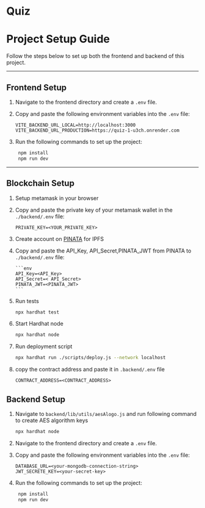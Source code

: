 # Quiz
# **Project Setup Guide**

Follow the steps below to set up both the frontend and backend of this project.

---

## **Frontend Setup**

1. Navigate to the frontend directory and create a `.env` file.
2. Copy and paste the following environment variables into the `.env` file:

   ```env
   VITE_BACKEND_URL_LOCAL=http://localhost:3000
   VITE_BACKEND_URL_PRODUCTION=https://quiz-1-u3ch.onrender.com
3. Run the following commands to set up the project:

   ```sh
    npm install
    npm run dev

 ---

 ## **Blockchain Setup** 

 1. Setup metamask in your browser
 2. Copy and paste the private key of your metamask wallet in the `./backend/.env` file: 
       
       ```env
       PRIVATE_KEY=<YOUR_PRIVATE_KEY>
3. Create account on [PINATA](https://pinata.cloud/) for IPFS 
4. Copy and paste the API_Key, API_Secret,PINATA_JWT from PINATA to `./backend/.env` file: 
       
       ```env
       API_Key=<API_Key> 
       API_Secret=< API_Secret> 
       PINATA_JWT=<PINATA_JWT>
       ```
5. Run tests
     ```sh
    npx hardhat test 

6. Start Hardhat node
    ```sh
    npx hardhat node
7. Run deployment script
    ```sh
    npx hardhat run ./scripts/deploy.js --network localhost 
8.  copy the contract address and paste it in `.backend/.env`    file    

      ```env
      CONTRACT_ADDRESS=<CONTRACT_ADDRESS>

## **Backend Setup**  

1. Navigate to `backend/lib/utils/aesAlogo.js` and run following command to create AES algorithm keys

   ```sh
   npx hardhat node
2. Navigate to the frontend directory and create a `.env` file.
3. Copy and paste the following environment variables into the `.env` file:

   ```env
   DATABASE_URL=<your-mongodb-connection-string>
   JWT_SECRETE_KEY=<your-secret-key>  
   
4. Run the following commands to set up the project:

   ```sh
    npm install
    npm run dev